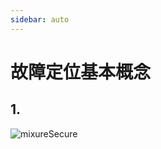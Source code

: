 ```yaml
---
sidebar: auto
---
```


# 故障定位基本概念

## 1.

<img :src="$withBase('/assets/img/graduationDesign/faultLocation/framework.png')" alt="mixureSecure">